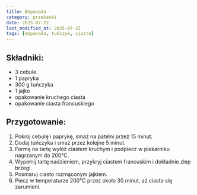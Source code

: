 ```yaml
---
title: Empanada 
category: przekaski
date: 2025-07-22
last_modified_at: 2025-07-22
tags: [empanada, tuńczyk, ciasto]
---
```


## Składniki:
- 3 cebule
- 1 papryka
- 300 g tuńczyka
- 1 jajko
- opakowanie kruchego ciasta
- opakowanie ciasta francuskiego

## Przygotowanie:
1. Pokrój cebulę i paprykę, smaż na patelni przez 15 minut.
2. Dodaj tuńczyka i smaż przez kolejne 5 minut.
3. Formę na tartę wyłóż ciastem kruchym i podpiecz w piekarniku nagrzanym do 200°C.
4. Wypełnij tartę nadzieniem, przykryj ciastem francuskim i dokładnie zlep brzegi.
5. Posmaruj ciasto rozmąconym jajkiem.
6. Piecz w temperaturze 200°C przez około 30 minut, aż ciasto się zarumieni.
